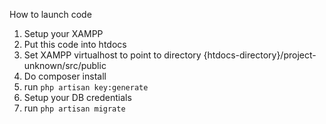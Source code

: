 How to launch code
1. Setup your XAMPP
2. Put this code into htdocs
3. Set XAMPP virtualhost to point to directory {htdocs-directory}/project-unknown/src/public
4. Do composer install
5. run `php artisan key:generate`
6. Setup your DB credentials
7. run `php artisan migrate`